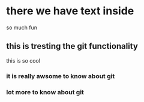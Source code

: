 # there we have text inside
so much fun
## this is tresting the git functionality
this is so cool
### it is really awsome to know about git
### lot more to know about git
